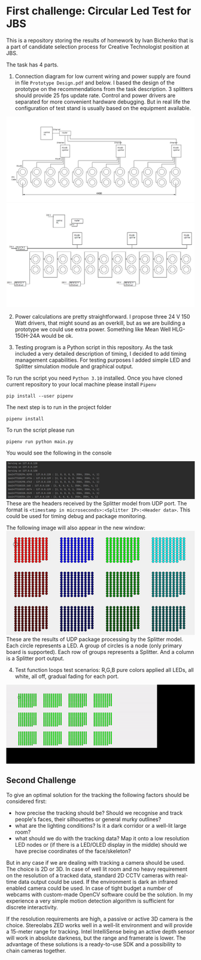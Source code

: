 # First challenge: Circular Led Test for JBS

This is a repository storing the results of homework by Ivan Bichenko that is a part of candidate selection process for Creative Technologist position at JBS.

The task has 4 parts.
1. Connection diagram for low current wiring and power supply are found in file `Prototype Design.pdf` and below.
I based the design of the prototype on the recommendations from the task description. 3 splitters should provide 25 fps update rate. Control and power drivers are separated for more convenient hardware debugging. But in real life the configuration of test stand is usually based on the equipment available.

![diagram](Diagram.JPG)
![diagram](Diagram_Power.JPG)

2. Power calculations are pretty straightforward. I propose three 24 V 150 Watt drivers, that might sound as an overkill, but as we are building a prototype we could use extra power. Something like Mean Well HLG-150H-24A would be ok.

3. Testing program is a Python script in this repository. As the task included a very detailed description of timing, I decided to add timing management capabilities. For testing purposes I added simple LED and Splitter simulation module and graphical output.

To run the script you need `Python 3.10` installed. Once you have cloned current repository to your local machine please install `Pipenv`
```
pip install --user pipenv
```
The next step is to run in the project folder
```
pipenv install
```
To run the script please run
```
pipenv run python main.py  
```
You would see the following in the console

![diagram](Output.JPG)
These are the headers received by the Splitter model from UDP port. The format is `<timestamp in microseconds>:<Splitter IP>:<Header data>`. This could be used for timing debug and package monitoring.

The following image will also appear in the new window:
![diagram](Window.JPG)
These are the results of UDP package processing by the Splitter model. Each circle represents a LED. A group of circles is a node (only primary board is supported). Each row of groups represents a Splitter. And a column is a Splitter port output. 

4. Test function loops test scenarios: R,G,B pure colors applied all LEDs, all white, all off, gradual fading for each port.

![diagram](tests.gif)


## Second Challenge

To give an optimal solution for the tracking the following factors should be considered first:
- how precise the tracking should be? Should we recognise and track people's faces, their silhouettes or general murky outlines?
- what are the lighting conditions? Is it a dark corridor or a well-lit large room?
- what should we do with the tracking data? Map it onto a low resolution LED nodes or (if there is a LED/OLED display in the middle) should we have precise coordinates of the face/skeleton?

But in any case if we are dealing with tracking a camera should be used. The choice is 2D or 3D. In case of well lit room and no heavy requirement on the resolution of a tracked data, standard 2D CCTV cameras with real-time data output could be used. If the environment is dark an infrared enabled camera could be used. In case of tight budget a number of webcams with custom-made OpenCV software could be the solution. In my experience a very simple motion detection algorithm is sufficient for discrete interactivity.

If the resolution requirements are high, a passive or active 3D camera is the choice. Stereolabs ZED works well in a well-lit environment and will provide a 15-meter range for tracking. Intel IntelliSense being an active depth sensor will work in absolute darkness, but the range and framerate is lower. The advantage of these solutions is a ready-to-use SDK and a possibility to chain cameras together.  